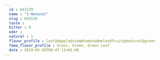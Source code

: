 ```yaml
---
  id : 643139
  name : "3-Hexenal"
  slug : 643139
  taste : 
  bitter : 0
  odor : 
  natural : 1
  flavor_profile : leafy@apple@stem@tomato@melon@fruity@natural@green
  fema_flavor_profile : Grass, Green, Green Leaf
  date : 2019-03-26T08:47:11+01:00
---
```



